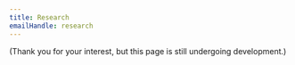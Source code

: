 ```yaml
---
title: Research
emailHandle: research
---
```

(Thank you for your interest, but this page is still undergoing development.)
